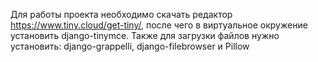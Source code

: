 Для работы проекта необходимо скачать редактор https://www.tiny.cloud/get-tiny/, после чего в виртуальное окружение установить django-tinymce.
Также для загрузки файлов нужно установить: django-grappelli, django-filebrowser и Pillow
